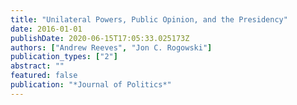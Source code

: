 ```yaml
---
title: "Unilateral Powers, Public Opinion, and the Presidency"
date: 2016-01-01
publishDate: 2020-06-15T17:05:33.025173Z
authors: ["Andrew Reeves", "Jon C. Rogowski"]
publication_types: ["2"]
abstract: ""
featured: false
publication: "*Journal of Politics*"
---
```


